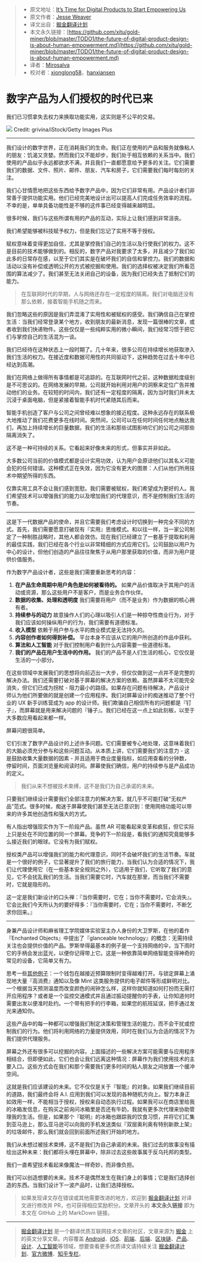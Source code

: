 > * 原文地址：[It’s Time for Digital Products to Start Empowering Us](https://medium.com/s/user-friendly/the-future-of-digital-product-design-is-about-human-empowerment-6a025bc330a)
> * 原文作者：[Jesse Weaver](https://medium.com/@hairyelefante)
> * 译文出自：[掘金翻译计划](https://github.com/xitu/gold-miner)
> * 本文永久链接：[https://github.com/xitu/gold-miner/blob/master/TODO1/the-future-of-digital-product-design-is-about-human-empowerment.md](https://github.com/xitu/gold-miner/blob/master/TODO1/the-future-of-digital-product-design-is-about-human-empowerment.md)
> * 译者：[Mirosalva](https://github.com/Mirosalva)
> * 校对者：[xionglong58](https://github.com/xionglong58)，[hanxiansen](https://github.com/hanxiansen)  

# 数字产品为人们授权的时代已来

我们已习惯拿失去权力来换取功能实用，这实则是不公平的交易。

![](https://cdn-images-1.medium.com/max/1400/1*9Xk_5PDKic3BihIoliZm8g.jpeg)
Credit: grivina/iStock/Getty Images Plus

* * *

我们设计的数字世界，正在消耗我们的生命。我们正在使用的产品和服务就像粘人的朋友：饥渴又贪婪。然而我们又不能却步，我们处于相互依赖的关系当中。我们使用的产品似乎永远都欲求不满，并且我们一直都愿意给予更多的关注。它们需要我们的数据、文件、照片、邮件、朋友、汽车和房子，它们需要我们每时每刻的关注。

我们心甘情愿地把这些东西给予数字产品中，因为它们非常有用。产品设计者们非常善于提供功能实用。他们已经完美地设计出可以提高人们完成任务效率的流程。不幸的是，单单具备功能性是不够的这件事已经变得越来越明显。

很多时候，我们与这些所谓有用的产品的互动，实际上让我们感到非常沮丧。

我们希望能够被科技赋予权力，但是我们忘记了实用不等于授权。

赋权意味着变得更加自信，尤其是掌控我们自己的生活以及行使我们的权力。这不是目前的技术能够做到的。相反的，数字产品对我要求了太多，并且减少了我们如此多的日常存在感，以至于它们其实是在破坏我们的自信和掌控力。我们的数据和活动以没有补偿或透明公开的方式被挖掘和使用。我们的选择权被决定我们所看范围的算法减少了。我们甚至无法关闭自己的设备，因为我们已经失去了抵制它们的能力。

> 在互联网时代的早期，人与网络还存在一定程度的隔离。我们对电脑还没有那么依赖，接着智能手机随之而来。

我们忽略这些的原因是我们弄混淆了实用性和被赋权的感受。我们确信自己在掌控生活：当我们经常登录某个地方，收到朋友的最新消息，发现一篇很棒的文章，或者收到我们快递物件。这些仅仅是一些纯粹实用的微小瞬间，我们经常习惯于把它们与掌控自己的生活混为一谈。

我们已经待在这种状态上一段时期了。几十年来，很多公司在持续增长地获取渗入我们生活的权力。在接近度和数据可用性的共同驱动下，这种趋势在过去十年中已经达到高潮。

我们在网络上做得所有事情都是可追踪的。在互联网时代之前，这种数据粒度级别是不可思议的。在网络发展的早期，公司就开始利用对用户的洞察来定位广告并推动他们的业务。在较短的时间内，我们还有一定程度的隔离，因为当时我们并未太沉浸于桌面电脑，但是紧接着智能手机时代紧随其后而来。

智能手机创造了客户与公司之间曾经难以想象的接近程度。这种永远存在的联系极大地推动了我们花费更多在线时间。突然间，公司可以在任何时间任何地点触达我们，再加上持续增长的巨量数据，我们的生活和那些试图影响它们的公司之间那些隔离消失了。

这不是一种可持续的关系。它看起来好像未来的形式，但事实并非如此。

大多数公司当前的价值模式都是设计实用功效，认为用户会原谅他们以其名义可能会犯的任何错误。这种模式正在失效，因为它没有更大的图景：人们从他们所用技术中期望所得的东西。

仅靠实用工具不会让我们感到宽慰。我们需要被赋权，我们希望成为更好的人。我们希望技术可以增强我们的能力以及增加我们的代理意识，而不是控制我们生活的节奏。

* * *

这是下一代数据产品的使命，并且它需要我们考虑设计时切换到一种完全不同的方式。首先，我们需要愿意打破现有『实用』思维模式。和以往一样，当一家公司制定了一种制胜战略时，其他人都会效仿。现在我们已经建立了一套基于提取和利用的最佳实践，我们已经在各个行业以非常精细的方式应用它们。公司鼓励以用户为中心的设计，但他们创造的产品往往聚焦于从用户那里获取的价值，而非为用户提供价值服务。

作为数字产品设计者，这些是我们需要重新思考的内容：

1.  **在产品生命周期中用户角色是如何被看待的。** 如果产品价值取决于其用户的活动或资源，那么这些用户不是客户，而是业务合作伙伴。
2.  **数据的收集、处理和透明度** 我们需要将用户（而不是业务）作为数据的核心拥有者。
3.  **持续参与的动力** 故意操作人们的心理以吸引人们是一种掠夺性商业行为，对于我们应该如何操纵用户的行为，我们需要有道德标准。
4.  **收入模型** 依赖于用户参与水平的商业模式是无法持久的。
5.  **内容创作者如何得到补偿。** 平台本身不应该从它的用户所创造的作品中获利。
6.  **算法和人工智能** 对于我们控制用户看到什么内容需要一些道德标准。
7.  **我们的产品在用户生活中的作用。** 我们的产品不是人们生活的核心，它仅仅是生活的一小部分。

在这些领域中发展我们的思想将向前迈出一大步，但仅仅做到这一点并不是完整的解决办法。我们还需要打破对基于屏幕的解决方案的依赖。虽然屏幕不太可能完全消失，但它们已成为拐杖 - 阻力最小的路径。如果存在问题有待解决，产品设计师认为他们所要做的就是创建一个应用程序。我们对屏幕设计的痴迷推动了整个行业的 UX 新手训练营成为 app 的设计师。我们欺骗自己相信所有的问题都是『钉子』，而屏幕就是用来解决问题的『锤子』。我们已经在这一点上如此刻板，以至于大多数应用看起来都一样。

屏幕问题很简单。

它们引发了数字产品设计的上述许多问题。它们需要被专心地处理，这意味着我们的大脑必须充分参与和这些问题互动。从本质上讲，它们需要我们的注意力 - 这是鼓励收集大量数据的因素 - 并且适用于商业度量指标，如应用查看的分钟数，停留时间，页面浏览量和阅读时间。屏幕使我们确信，用户的持续参与是产品成功的定义。

> 我们从来不想被技术束缚，这不是我们为自己承诺的未来。

只要我们继续设计需要我们全部注意力的解决方案，就几乎不可能打破“无权产品”范式。很多时候，痴迷于屏幕使我们甚至无法已意识到：使用网络功能可以带来的许多其他创造性和强大的方式。

有人指出增强现实作为下一阶段产品。虽然 AR 可能看起来变革和疯狂，但它实际上只是处在不同位置的同一个屏幕。竞争的下一阶段是，看我们的通知究竟能够多么接近我们的眼球。它没有为我们赋权。

授权类产品可以增强我们的能力和代理意识，同时不会破坏我们的生活节奏。车就是一个很好的例子，它显著提升了我们的旅行能力，当我们认为合适的情况下，我们让代理使用它（在一些基本安全规则之外），它适用于我们，它听取了我们的意见，它不会扰乱我们的生活。当我们需要它时，汽车就在那里，而当我们不需要时，它就是隐形的。

这一定是我们新设计的口头禅：『当你需要时，它在；当你不需要时，它会消失』。它会比我们今天所认为的要好得多：『当你需要时，它在；当你不需要时，不断乞求你回来。』

* * *

身兼产品设计师和麻省理工学院媒体实验室主办人身份的大卫罗斯，在他的着作『Enchanted Objects』中提出了『glanceable technology』的概念：无需持续关注也会提供价值的产品。罗斯举得最基本的例子是一个支持网络的伞，当下雨时它的手柄会发出蓝光，以便你记得带上它。这是一种依靠简单网络智能变得神奇的常见的设备，它简单又有力。

思考一些[其他例子](https://www.media.mit.edu/projects/proverbial-wallets/overview/)：一个钱包在越接近预算限制时变得越难打开。与锁定屏幕上涌现地大量『高消费』通知以及像 Mint 这类服务提供的电子邮件等形成鲜明对比。一个根据当天预测温度而改变颜色的闹钟怎么样，这样你就知道如何打扮而无需打开应用程序？或者是一个监控交通模式并且通过振动提醒你的手表，让你知道何时需要出发以便准时赴约。一个带有把手的行李箱，如果您的航班延误，把手通过发光来通知你。

这些产品中的每一种都可以增强我们制定决策和管理生活的能力，而不会干扰或控制我们的行为。他们将利用网络的力量提供效用，同时在我们认为合适的情况下为我们提供代理服务。

屏幕之外还有很多可以挖掘的内容。上面描述的一些解决方案可能需要与应用程序相结合，但即便如此，它们也会让我们远离这种情况：屏幕作为我们使用技术的主要入口。这些方式会在我们和那个需要我们更多时间的粘人朋友之间放置一个缓冲空间。

这就是我们应该建设的未来。它不仅仅是关于『智能』的对象。如果我们继续目前的道路，我们最终会将 A.I. 应用到我们可以发现的各种随机方向上。智力本身正如效用一样，不能相当于授权，授权来自动态执行过程。如果我可以在商店里给我的冰箱发信息，在购买之前询问冰箱里是否还有牛奶，我就有更多次代理来协助管理我的生活。但是，如果那个『聪明』的冰箱也跟踪我的饮食习惯，并将它们汇集到亚马逊上，那么亚马逊可以向我的手机发送类似『双层奥利奥有特别新款上架』的垃圾邮件，那么我们就会回到前面所述我们开始的地方。

我们从未想过被技术束缚，这不是我们为自己承诺的未来。我们过去的故事没有描绘出这种未来：我们都将头埋在屏幕中，除非过去这些故事属于反乌托邦的类型。

我们一直希望技术看起来像魔法一样奇妙，而非像负担。

我们可以创造想要的未来。技术不是偶然发生在我们身上的事情；它是我们选择创造的东西。当我们设计下一波产品时，让我们选择授权。

> 如果发现译文存在错误或其他需要改进的地方，欢迎到 [掘金翻译计划](https://github.com/xitu/gold-miner) 对译文进行修改并 PR，也可获得相应奖励积分。文章开头的 **本文永久链接** 即为本文在 GitHub 上的 MarkDown 链接。

---

> [掘金翻译计划](https://github.com/xitu/gold-miner) 是一个翻译优质互联网技术文章的社区，文章来源为 [掘金](https://juejin.im) 上的英文分享文章。内容覆盖 [Android](https://github.com/xitu/gold-miner#android)、[iOS](https://github.com/xitu/gold-miner#ios)、[前端](https://github.com/xitu/gold-miner#前端)、[后端](https://github.com/xitu/gold-miner#后端)、[区块链](https://github.com/xitu/gold-miner#区块链)、[产品](https://github.com/xitu/gold-miner#产品)、[设计](https://github.com/xitu/gold-miner#设计)、[人工智能](https://github.com/xitu/gold-miner#人工智能)等领域，想要查看更多优质译文请持续关注 [掘金翻译计划](https://github.com/xitu/gold-miner)、[官方微博](http://weibo.com/juejinfanyi)、[知乎专栏](https://zhuanlan.zhihu.com/juejinfanyi)。
